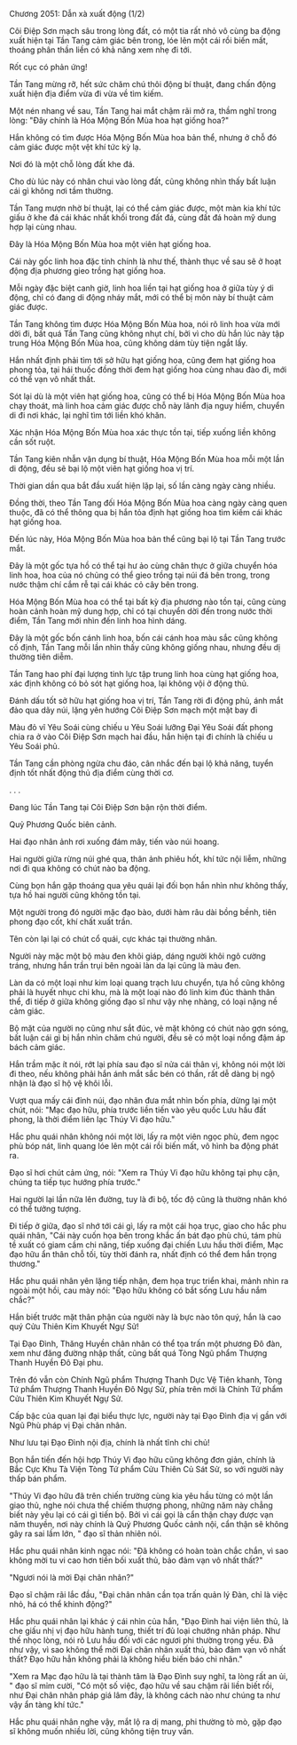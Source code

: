 




Chương 2051: Dẫn xà xuất động (1/2)


Côi Điệp Sơn mạch sâu trong lòng đất, có một tia rất nhỏ vô cùng ba động xuất hiện tại Tần Tang cảm giác bên trong, lóe lên một cái rồi biến mất, thoáng phân thần liền có khả năng xem nhẹ đi tới.

Rốt cục có phản ứng!

Tần Tang mừng rỡ, hết sức chăm chú thôi động bí thuật, đang chấn động xuất hiện địa điểm vừa đi vừa về tìm kiếm.

Một nén nhang về sau, Tần Tang hai mắt chậm rãi mở ra, thầm nghĩ trong lòng: "Đây chính là Hóa Mộng Bốn Mùa hoa hạt giống hoa?"

Hắn không có tìm được Hóa Mộng Bốn Mùa hoa bản thể, nhưng ở chỗ đó cảm giác được một vệt khí tức kỳ lạ.

Nơi đó là một chỗ lòng đất khe đá.

Cho dù lúc này có nhân chui vào lòng đất, cũng không nhìn thấy bất luận cái gì không nơi tầm thường.

Tần Tang mượn nhờ bí thuật, lại có thể cảm giác được, một màn kia khí tức giấu ở khe đá cái khác nhất khối trong đất đá, cùng đất đá hoàn mỹ dung hợp lại cùng nhau.

Đây là Hóa Mộng Bốn Mùa hoa một viên hạt giống hoa.

Cái này gốc linh hoa đặc tính chính là như thế, thành thục về sau sẽ ở hoạt động địa phương gieo trồng hạt giống hoa.

Mỗi ngày đặc biệt canh giờ, linh hoa liền tại hạt giống hoa ở giữa tùy ý di động, chỉ có đang di động nháy mắt, mới có thể bị môn này bí thuật cảm giác được.

Tần Tang không tìm được Hóa Mộng Bốn Mùa hoa, nói rõ linh hoa vừa mới dời đi, bất quá Tần Tang cũng không nhụt chí, bởi vì cho dù hắn lúc này tập trung Hóa Mộng Bốn Mùa hoa, cũng không dám tùy tiện ngắt lấy.

Hắn nhất định phải tìm tới sở hữu hạt giống hoa, cũng đem hạt giống hoa phong tỏa, tại hái thuốc đồng thời đem hạt giống hoa cùng nhau đào đi, mới có thể vạn vô nhất thất.

Sót lại dù là một viên hạt giống hoa, cũng có thể bị Hóa Mộng Bốn Mùa hoa chạy thoát, mà linh hoa cảm giác được chỗ này lãnh địa nguy hiểm, chuyển di đi nơi khác, lại nghĩ tìm tới liền khó khăn.

Xác nhận Hóa Mộng Bốn Mùa hoa xác thực tồn tại, tiếp xuống liền không cần sốt ruột.

Tần Tang kiên nhẫn vận dụng bí thuật, Hóa Mộng Bốn Mùa hoa mỗi một lần di động, đều sẽ bại lộ một viên hạt giống hoa vị trí.

Thời gian dần qua bắt đầu xuất hiện lặp lại, số lần càng ngày càng nhiều.

Đồng thời, theo Tần Tang đối Hóa Mộng Bốn Mùa hoa càng ngày càng quen thuộc, đã có thể thông qua bị hắn tỏa định hạt giống hoa tìm kiếm cái khác hạt giống hoa.

Đến lúc này, Hóa Mộng Bốn Mùa hoa bản thể cũng bại lộ tại Tần Tang trước mắt.

Đây là một gốc tựa hồ có thể tại hư ảo cùng chân thực ở giữa chuyển hóa linh hoa, hoa của nó chủng có thể gieo trồng tại núi đá bên trong, trong nước thậm chí cắm rễ tại cái khác cỏ cây bên trong.

Hóa Mộng Bốn Mùa hoa có thể tại bất kỳ địa phương nào tồn tại, cũng cùng hoàn cảnh hoàn mỹ dung hợp, chỉ có tại chuyển dời đến trong nước thời điểm, Tần Tang mới nhìn đến linh hoa hình dáng.

Đây là một gốc bốn cánh linh hoa, bốn cái cánh hoa màu sắc cũng không cố định, Tần Tang mỗi lần nhìn thấy cũng không giống nhau, nhưng đều dị thường tiên diễm.

Tần Tang hao phí đại lượng tinh lực tập trung linh hoa cùng hạt giống hoa, xác định không có bỏ sót hạt giống hoa, lại không vội ở động thủ.

Đánh dấu tốt sở hữu hạt giống hoa vị trí, Tần Tang rời đi động phủ, ánh mắt đảo qua dãy núi, lặng yên hướng Côi Điệp Sơn mạch một mặt bay đi

Màu đỏ vĩ Yêu Soái cùng chiếu u Yêu Soái lưỡng Đại Yêu Soái đất phong chia ra ở vào Côi Điệp Sơn mạch hai đầu, hắn hiện tại đi chính là chiếu u Yêu Soái phủ.

Tần Tang cần phòng ngừa chu đáo, cân nhắc đến bại lộ khả năng, tuyển định tốt nhất động thủ địa điểm cùng thời cơ.

. . .

Đang lúc Tần Tang tại Côi Điệp Sơn bận rộn thời điểm.

Quỷ Phương Quốc biên cảnh.

Hai đạo nhân ảnh rơi xuống đám mây, tiến vào núi hoang.

Hai người giữa rừng núi ghé qua, thân ảnh phiêu hốt, khí tức nội liễm, những nơi đi qua không có chút nào ba động.

Cùng bọn hắn gặp thoáng qua yêu quái lại đối bọn hắn nhìn như không thấy, tựa hồ hai người cũng không tồn tại.

Một người trong đó người mặc đạo bào, dưới hàm râu dài bồng bềnh, tiên phong đạo cốt, khí chất xuất trần.

Tên còn lại lại có chút cổ quái, cực khác tại thường nhân.

Người này mặc một bộ màu đen khôi giáp, dáng người khôi ngô cường tráng, nhưng hắn trần trụi bên ngoài làn da lại cũng là màu đen.

Làn da có một loại như kim loại quang trạch lưu chuyển, tựa hồ cũng không phải là huyết nhục chi khu, mà là một loại nào đó linh kim đúc thành thân thể, đi tiếp ở giữa không giống đạo sĩ như vậy nhẹ nhàng, có loại nặng nề cảm giác.

Bộ mặt của người nọ cũng như sắt đúc, vẻ mặt không có chút nào gợn sóng, bất luận cái gì bị hắn nhìn chăm chú người, đều sẽ có một loại nồng đậm áp bách cảm giác.

Hắn trầm mặc ít nói, rớt lại phía sau đạo sĩ nửa cái thân vị, không nói một lời đi theo, nếu không phải hắn ánh mắt sắc bén có thần, rất dễ dàng bị ngộ nhận là đạo sĩ hộ vệ khôi lỗi.

Vượt qua mấy cái đỉnh núi, đạo nhân đưa mắt nhìn bốn phía, dừng lại một chút, nói: "Mạc đạo hữu, phía trước liền tiến vào yêu quốc Lưu hầu đất phong, là thời điểm liên lạc Thúy Vi đạo hữu."

Hắc phu quái nhân không nói một lời, lấy ra một viên ngọc phù, đem ngọc phù bóp nát, linh quang lóe lên một cái rồi biến mất, vô hình ba động phát ra.

Đạo sĩ hơi chút cảm ứng, nói: "Xem ra Thúy Vi đạo hữu không tại phụ cận, chúng ta tiếp tục hướng phía trước."

Hai người lại lần nữa lên đường, tuy là đi bộ, tốc độ cũng là thường nhân khó có thể tưởng tượng.

Đi tiếp ở giữa, đạo sĩ nhớ tới cái gì, lấy ra một cái họa trục, giao cho hắc phu quái nhân, "Cái này cuốn họa bên trong khắc ấn bát đạo phù chú, tám phù tề xuất có giam cầm chi năng, tiếp xuống đại chiến Lưu hầu thời điểm, Mạc đạo hữu ẩn thân chỗ tối, tùy thời đánh ra, nhất định có thể đem hắn trọng thương."

Hắc phu quái nhân yên lặng tiếp nhận, đem họa trục triển khai, mảnh nhìn ra ngoài một hồi, cau mày nói: "Đạo hữu không có bắt sống Lưu hầu nắm chắc?"

Hắn biết trước mặt thân phận của người này là bực nào tôn quý, hắn là cao quý Cửu Thiên Kim Khuyết Ngự Sử!

Tại Đạo Đình, Thăng Huyền chân nhân có thể tọa trấn một phương Đô đàn, xem như đăng đường nhập thất, cũng bất quá Tòng Ngũ phẩm Thượng Thanh Huyền Đô Đại phu.

Trên đó vẫn còn Chính Ngũ phẩm Thượng Thanh Dực Vệ Tiên khanh, Tòng Tứ phẩm Thượng Thanh Huyền Đô Ngự Sử, phía trên mới là Chính Tứ phẩm Cửu Thiên Kim Khuyết Ngự Sử.

Cấp bậc của quan lại đại biểu thực lực, người này tại Đạo Đình địa vị gần với Ngũ Phù pháp vị Đại chân nhân.

Như lưu tại Đạo Đình nội địa, chính là nhất tĩnh chi chủ!

Bọn hắn tiến đến hội hợp Thúy Vi đạo hữu cũng không đơn giản, chính là Bắc Cực Khu Tà Viện Tòng Tứ phẩm Cửu Thiên Củ Sát Sử, so với người này thấp bán phẩm.

"Thúy Vi đạo hữu đã trên chiến trường cùng kia yêu hầu từng có một lần giao thủ, nghe nói chưa thể chiếm thượng phong, những năm này chẳng biết này yêu lại có cái gì tiến bộ. Bởi vì cái gọi là cẩn thận chạy được vạn năm thuyền, nơi này chính là Quỷ Phương Quốc cảnh nội, cẩn thận sẽ không gây ra sai lầm lớn, " đạo sĩ thản nhiên nói.

Hắc phu quái nhân kinh ngạc nói: "Đã không có hoàn toàn chắc chắn, vì sao không mời tu vi cao hơn tiền bối xuất thủ, bảo đảm vạn vô nhất thất?"

"Ngươi nói là mời Đại chân nhân?"

Đạo sĩ chậm rãi lắc đầu, "Đại chân nhân cần tọa trấn quản lý Đàn, chỉ là việc nhỏ, há có thể khinh động?"

Hắc phu quái nhân lại khác ý cái nhìn của hắn, "Đạo Đình hai viện liên thủ, là che giấu nhị vị đạo hữu hành tung, thiết trí đủ loại chướng nhãn pháp. Như thế nhọc lòng, nói rõ Lưu hầu đối với các ngươi phi thường trọng yếu. Đã như vậy, vì sao không thể mời Đại chân nhân xuất thủ, bảo đảm vạn vô nhất thất? Đạo hữu hẳn không phải là không hiểu biến báo chi nhân."

"Xem ra Mạc đạo hữu là tại thành tâm là Đạo Đình suy nghĩ, ta lòng rất an ủi, " đạo sĩ mỉm cười, "Có một số việc, đạo hữu về sau chậm rãi liền biết rồi, như Đại chân nhân pháp giá lâm đây, là không cách nào như chúng ta như vậy ẩn tàng khí tức."

Hắc phu quái nhân nghe vậy, mắt lộ ra dị mang, phi thường tò mò, gặp đạo sĩ không muốn nhiều lời, cũng không tiện truy vấn.




